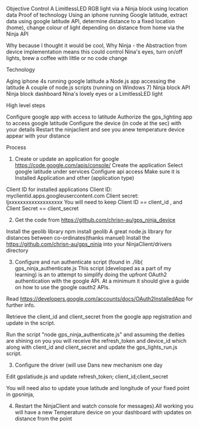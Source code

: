 ﻿Objective
Control A LimitlessLED RGB light via a Ninja block using location data
Proof of technology
Using an iphone running Google latitude, extract data using google latitude API, determine distance to a fixed location (home), change colour of light depending on  distance from home via the Ninja API


Why
because I thought it would be cool, Why Ninja - the Abstraction from device implementation
means this could control Nina's eyes, turn on/off lights, brew a coffee with little or no code
change


Technology


Aging iphone 4s running google latitude 
a Node.js app accessing the latitude
A couple of node.js scripts (running on Windows 7)
Ninja block API
Ninja block dashboard
Nina's lovely eyes or a LimitlessLED light


High level steps


Configure google app with access to latitude
Authorize the gps_lighting app to access google latitude
Configure the device (in code at the sec) with your details
Restart the ninjaclient and see you anew temperature device appear with your distance


Process


1) Create or update an application for google
https://code.google.com/apis/console/
Create the application
Select google latitude under services
Configure api access
Make sure it is Installed Application and other (application type)
 
Client ID for installed applications
Client ID:        myclientid.apps.googleusercontent.com
Client secret:        ljxxxxxxxxxxxxxxxxxxx
You will need to keep Client ID  == client_id ,  and Client Secret == client_secret


2. Get the code from https://github.com/chrisn-au/gps_ninja_device

Install the geolib library npm install geolib A great node.js library for distances between co-ordinates(thanks manuel)
Install the https://github.com/chrisn-au/gps_ninja into your NinjaClient/drivers directory

3. Configure and run authenticate script (found in ./lib(
gps_ninja_authenticate.js
This script (developed as a part of my learning) is an to attempt to simplify doing the upfront OAuth2 authentication with the google API. At a minimum it should give a guide on how to use the google oauth2 APIs.

Read https://developers.google.com/accounts/docs/OAuth2InstalledApp for further info.

Retrieve the client_id and client_secret from the google app registration and update in the script.

Run the script "node gps_ninja_authenticate.js"  and assuming the deities are shining on you you will receive the 
refresh_token and device_id  which along with client_id and client_secret and update the gps_lights_run.js script.


3. Configure the driver (will use Dans new mechanism one day

Edit gpslatiude.js and update refresh_token; client_id;client_secret

You will need also to update youe  latitude and longitude of your fixed point in gpsninja, 

4. Restart the NinjaClient and watch console for messages).All working you will have a new Temperature device on your dashboard with updates on distance from the point
